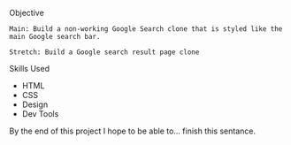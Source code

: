 Objective

    Main: Build a non-working Google Search clone that is styled like the main Google search bar. 

    Stretch: Build a Google search result page clone

Skills Used

* HTML
* CSS
* Design
* Dev Tools

By the end of this project I hope to be able to...
finish this sentance. 